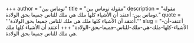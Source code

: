 +++
author = "توماس بين"
title = "مقولة توماس بين"
description = "مقولة توماس بين: أعتقد أن الأشياء كلها ملك هي ملك للناس جميعا بحق الولادة."
quote = '''أعتقد أن الأشياء كلها ملك هي ملك للناس جميعا بحق الولادة.''' 
slug = "أعتقد-أن-الأشياء-كلها-ملك-هي-ملك-للناس-جميعا-بحق-الولادة"
+++
أعتقد أن الأشياء كلها ملك هي ملك للناس جميعا بحق الولادة.
